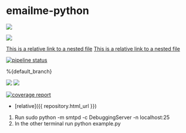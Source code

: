 # emailme-python

[<img src="https://img.shields.io/badge/Quick-Install-brightgreen.svg">](https://dev.try.direct/deploy/ImZsYXNrLWZvcm11bGF8NXwxIg.D9EX1g.6jo9au8-bMzGgQyaEJzo6Em5zOk)




[<img src="https://img.shields.io/badge/Quick-InstallDirect-brightgreen.svg">](https://dev.try.direct/server/user/deploy/ImZsYXNrLWZvcm11bGF8NXwxIg.D9EX1g.6jo9au8-bMzGgQyaEJzo6Em5zOk)




[This is a relative link to a nested file](project/settings.py)
[This is a relative link to a nested file](https://dev.try.direct/deploy/)

[![pipeline status](project/settings.pyg)](/../../../)

%{default_branch}




[<img src="https://dev.try.direct/img/main_logo.png">](https://dev.try.direct/deploy/)
[<img src="https://s.cdpn.io/3/kiwi.svg">](https://dev.try.direct/deploy/)

[![coverage report](/../badges/develop/coverage.svg)](/../)

* [relative]({{ repository.html_url }})

1) Run sudo python -m smtpd -c DebuggingServer -n localhost:25  
2) In the other terminal run python example.py


<script type="text/javascript">
// JavaScript example

console.log("ddsdsds");
document.getElementById("demo").innerHTML = "Hello JavaScript!";
</script>
